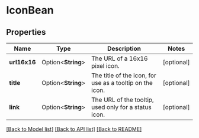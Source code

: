 # IconBean

## Properties

Name | Type | Description | Notes
------------ | ------------- | ------------- | -------------
**url16x16** | Option<**String**> | The URL of a 16x16 pixel icon. | [optional]
**title** | Option<**String**> | The title of the icon, for use as a tooltip on the icon. | [optional]
**link** | Option<**String**> | The URL of the tooltip, used only for a status icon. | [optional]

[[Back to Model list]](../README.md#documentation-for-models) [[Back to API list]](../README.md#documentation-for-api-endpoints) [[Back to README]](../README.md)


